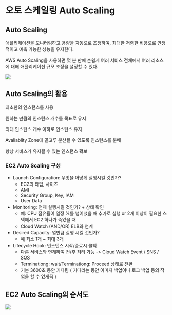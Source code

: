 # 오토 스케일링 Auto Scaling

## Auto Scaling
애플리케이션을 모니터링하고 용량을 자동으로 조정하여, 최대한 저렴한 비용으로 안정적이고 예측 가능한 성능을 유지한다.  
  
AWS Auto Scaling을 사용하면 몇 분 만에 손쉽게 여러 서비스 전체에서 여러 리소스에 대해 애플리케이션 규모 조정을 설정할 수 있다.

![](https://user-images.githubusercontent.com/28394879/137873154-df8c7c15-d8a4-4c0c-9d71-2387331edfd4.png)

## Auto Scaling의 활용
최소한의 인스턴스를 사용
  
원하는 만큼의 인스턴스 개수를 목표로 유지
  
최대 인스턴스 개수 이하로 인스턴스 유지
  
Avaliablity Zone에 골고루 분산될 수 있도록 인스턴스를 분배
  
항상 서비스가 유지될 수 있는 인스턴스 확보

### EC2 Auto Scaling 구성
- Launch Configuration: 무엇을 어떻게 실행시킬 것인가?
  - EC2의 타입, 사이즈
  - AMI
  - Security Group, Key, IAM
  - User Data
- Monitoring: 언제 실행시킬 것인가? + 상태 확인
  - 예: CPU 점유율이 일정 %를 넘어섰을 때 추가로 실행 or 2개 이상이 필요한 스택에서 EC2 하나가 죽었을 때
  - Cloud Watch (AND/OR) ELB와 연계
- Desired Capacity: 얼만큼 실행 시킬 것인가?
  - 예 최소 1개 ~ 최대 3개
- Lifecycle Hook: 인스턴스 시작/종료시 콜백
  - 다른 서비스와 연계하여 전/후 처리 가능 -> Cloud Watch Event / SNS / SQS
  - Terminationg: wait/Terminationg: Proceed 상태로 전환
  - 기본 3600초 동안 기다림 ( 기다리는 동안 이미지 백업이나 로그 백업 등의 작업을 할 수 있게끔 )

## EC2 Auto Scaling의 순서도

![](https://user-images.githubusercontent.com/28394879/137876824-8fb023db-f32b-4959-93c4-a1c930bf792f.png)